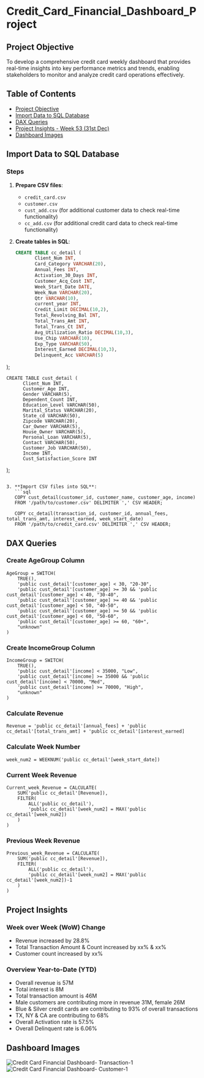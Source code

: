 # Credit_Card_Financial_Dashboard_Project


## Project Objective
To develop a comprehensive credit card weekly dashboard that provides real-time insights into key performance metrics and trends, enabling stakeholders to monitor and analyze credit card operations effectively.

## Table of Contents
- [Project Objective](#project-objective)
- [Import Data to SQL Database](#import-data-to-sql-database)
- [DAX Queries](#dax-queries)
- [Project Insights - Week 53 (31st Dec)](#project-insights)
- [Dashboard Images](#dashboard-images)

## Import Data to SQL Database

### Steps
1. **Prepare CSV files**:
   - `credit_card.csv`
   - `customer.csv`
   - `cust_add.csv` (for additional customer data to check real-time functionality)
   - `cc_add.csv` (for additional credit card data to check real-time functionality)

2. **Create tables in SQL**:
   ```sql
   CREATE TABLE cc_detail (
          Client_Num INT,
          Card_Category VARCHAR(20),
          Annual_Fees INT,
          Activation_30_Days INT,
          Customer_Acq_Cost INT,
          Week_Start_Date DATE,
          Week_Num VARCHAR(20),
          Qtr VARCHAR(10),
          current_year INT,
          Credit_Limit DECIMAL(10,2),
          Total_Revolving_Bal INT,
          Total_Trans_Amt INT,
          Total_Trans_Ct INT,
          Avg_Utilization_Ratio DECIMAL(10,3),
          Use_Chip VARCHAR(10),
          Exp_Type VARCHAR(50),
          Interest_Earned DECIMAL(10,3),
          Delinquent_Acc VARCHAR(5)
);


    CREATE TABLE cust_detail (
          Client_Num INT,
          Customer_Age INT,
          Gender VARCHAR(5),
          Dependent_Count INT,
          Education_Level VARCHAR(50),
          Marital_Status VARCHAR(20),
          State_cd VARCHAR(50),
          Zipcode VARCHAR(20),
          Car_Owner VARCHAR(5),
          House_Owner VARCHAR(5),
          Personal_Loan VARCHAR(5),
          Contact VARCHAR(50),
          Customer_Job VARCHAR(50),
          Income INT,
          Cust_Satisfaction_Score INT
);
```

3. **Import CSV files into SQL**:
   ```sql
   COPY cust_detail(customer_id, customer_name, customer_age, income)
   FROM '/path/to/customer.csv' DELIMITER ',' CSV HEADER;

   COPY cc_detail(transaction_id, customer_id, annual_fees, total_trans_amt, interest_earned, week_start_date)
   FROM '/path/to/credit_card.csv' DELIMITER ',' CSV HEADER;
   ```

## DAX Queries

### Create AgeGroup Column
```dax
AgeGroup = SWITCH(
    TRUE(),
    'public cust_detail'[customer_age] < 30, "20-30",
    'public cust_detail'[customer_age] >= 30 && 'public cust_detail'[customer_age] < 40, "30-40",
    'public cust_detail'[customer_age] >= 40 && 'public cust_detail'[customer_age] < 50, "40-50",
    'public cust_detail'[customer_age] >= 50 && 'public cust_detail'[customer_age] < 60, "50-60",
    'public cust_detail'[customer_age] >= 60, "60+",
    "unknown"
)
```

### Create IncomeGroup Column
```dax
IncomeGroup = SWITCH(
    TRUE(), 
    'public cust_detail'[income] < 35000, "Low",
    'public cust_detail'[income] >= 35000 && 'public cust_detail'[income] < 70000, "Med",
    'public cust_detail'[income] >= 70000, "High",
    "unknown"
)
```

### Calculate Revenue
```dax
Revenue = 'public cc_detail'[annual_fees] + 'public cc_detail'[total_trans_amt] + 'public cc_detail'[interest_earned]
```

### Calculate Week Number
```dax
week_num2 = WEEKNUM('public cc_detail'[week_start_date])
```

### Current Week Revenue
```dax
Current_week_Revenue = CALCULATE(
    SUM('public cc_detail'[Revenue]),
    FILTER(
        ALL('public cc_detail'),
        'public cc_detail'[week_num2] = MAX('public cc_detail'[week_num2])
    )
)
```

### Previous Week Revenue
```dax
Previous_week_Revenue = CALCULATE(
    SUM('public cc_detail'[Revenue]),
    FILTER(
        ALL('public cc_detail'),
        'public cc_detail'[week_num2] = MAX('public cc_detail'[week_num2])-1
    )
)
```

## Project Insights
### Week over Week (WoW) Change
- Revenue increased by 28.8%
- Total Transaction Amount & Count increased by xx% & xx%
- Customer count increased by xx%

### Overview Year-to-Date (YTD)
- Overall revenue is 57M
- Total interest is 8M
- Total transaction amount is 46M
- Male customers are contributing more in revenue 31M, female 26M
- Blue & Silver credit cards are contributing to 93% of overall transactions
- TX, NY & CA are contributing to 68%
- Overall Activation rate is 57.5%
- Overall Delinquent rate is 6.06%

## Dashboard Images
![Credit Card Financial Dashboard- Transaction-1](https://github.com/user-attachments/assets/61de07f7-b76b-4406-9c3c-8aa772a82f44)
![Credit Card Financial Dashboard- Customer-1](https://github.com/user-attachments/assets/8e724bde-67d3-407d-ad53-b66bdb980e45)
